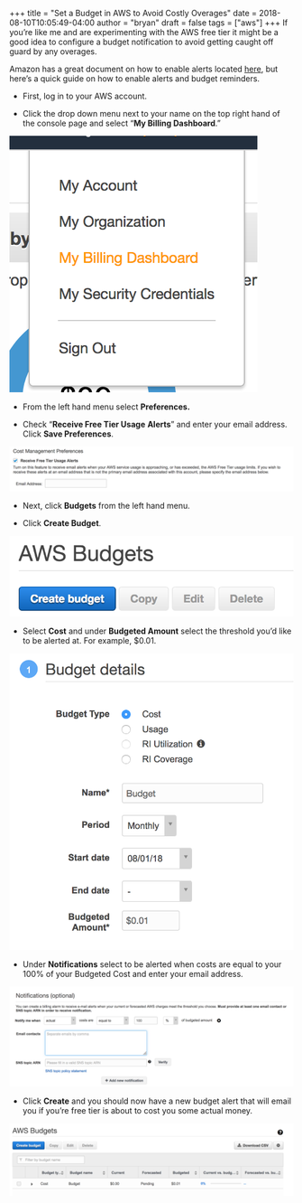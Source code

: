 +++
title = "Set a Budget in AWS to Avoid Costly Overages"
date = 2018-08-10T10:05:49-04:00
author = "bryan"
draft = false
tags = ["aws"]
+++
If you’re like me and are experimenting with the AWS free tier it might be a good idea to configure a budget notification to avoid getting caught off guard by any overages.

Amazon has a great document on how to enable alerts located [here](https://docs.aws.amazon.com/awsaccountbilling/latest/aboutv2/tracking-free-tier-usage.html), but here’s a quick guide on how to enable alerts and budget reminders.

- First, log in to your AWS account.

- Click the drop down menu next to your name on the top right hand of the console page and select “**My Billing Dashboard**.”

![](687366d950f122c96d2430b55f727494_MD5.png)

- From the left hand menu select **Preferences.**

- Check “**Receive Free Tier Usage** **Alerts**” and enter your email address. Click **Save Preferences**.

![](fadf3a6588b9bbbd2fbdbc1de5ee869f_MD5.png)

- Next, click **Budgets** from the left hand menu.

- Click **Create Budget**.

![](b7cbafaec782235383710ab4e1c9cbe8_MD5.png)

- Select **Cost** and under **Budgeted Amount** select the threshold you’d like to be alerted at. For example, $0.01.

![](81018a99ac085c4341e146870de19dd9_MD5.png)

- Under **Notifications** select to be alerted when costs are equal to your 100% of your Budgeted Cost and enter your email address.

![](d762532e5a6ab8d415101277a6bd8451_MD5.png)

- Click **Create** and you should now have a new budget alert that will email you if you’re free tier is about to cost you some actual money.

![](8c014c88df07943b62988df0f5d268ba_MD5.png)